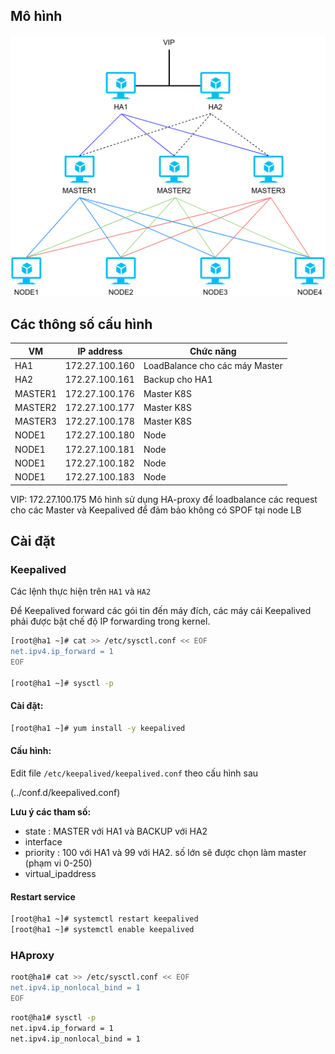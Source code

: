 
## Mô hình 

![ha_topo](../images/kubernetes_ha.png)

## Các thông số cấu hình  

| VM | IP address | Chức năng |
|----|------------|-----------|
| HA1 | 172.27.100.160 | LoadBalance cho các máy Master |
| HA2 | 172.27.100.161 | Backup cho HA1 |
| MASTER1 | 172.27.100.176 | Master K8S |
| MASTER2 | 172.27.100.177 | Master K8S |
| MASTER3 | 172.27.100.178 | Master K8S |
| NODE1 | 172.27.100.180 | Node |
| NODE1 | 172.27.100.181 | Node |
| NODE1 | 172.27.100.182 | Node |
| NODE1 | 172.27.100.183 | Node |

VIP: 172.27.100.175
Mô hình sử dụng HA-proxy để loadbalance các request cho các Master và Keepalived để đảm bảo không có SPOF tại node LB  

## Cài đặt 

### Keepalived 
Các lệnh thực hiện trên `HA1` và `HA2`

Để Keepalived forward các gói tin đến máy đích, các máy cái Keepalived phải được bật chế độ IP forwarding trong kernel. 

```bash
[root@ha1 ~]# cat >> /etc/sysctl.conf << EOF
net.ipv4.ip_forward = 1
EOF

[root@ha1 ~]# sysctl -p
```

#### Cài đặt: 

```bash
[root@ha1 ~]# yum install -y keepalived
```

#### Cấu hình:

Edit file `/etc/keepalived/keepalived.conf` theo cấu hình sau

(../conf.d/keepalived.conf)

**Lưu ý các tham số:**
 
- state : MASTER  với HA1 và BACKUP với HA2
- interface 
- priority : 100 với HA1 và 99 với HA2. số lớn sẽ được chọn làm master (phạm vi 0-250)  
- virtual_ipaddress

#### Restart service 
```bash
[root@ha1 ~]# systemctl restart keepalived
[root@ha1 ~]# systemctl enable keepalived
```

### HAproxy 

```bash
root@ha1# cat >> /etc/sysctl.conf << EOF
net.ipv4.ip_nonlocal_bind = 1
EOF
```

```bash
root@ha1# sysctl -p
net.ipv4.ip_forward = 1
net.ipv4.ip_nonlocal_bind = 1
```